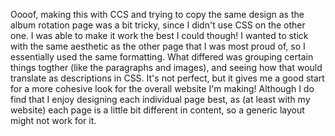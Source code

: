 Oooof, making this with CCS and trying to copy the same design as the album rotation page was a bit tricky, since I didn't use CSS on the other one. I was able to make it work the best I could though!
I wanted to stick with the same aesthetic as the other page that I was most proud of, so I essentially used the same formatting. What differed was grouping certain things togther (like the paragraphs and images), and seeing how that would translate as descriptions in CSS. It's not perfect, but it gives me a good start for a more cohesive look for the overall website I'm making!
Although I do find that I enjoy designing each individual page best, as (at least with my website) each page is a little bit different in content, so a generic layout might not work for it.